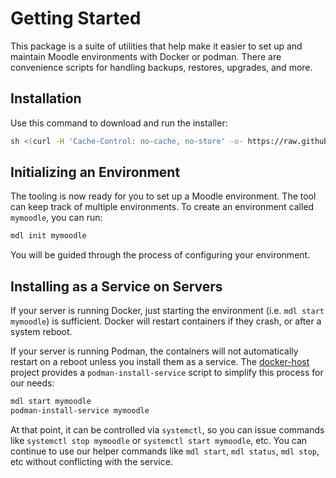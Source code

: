 # Getting Started

This package is a suite of utilities that help make it easier to set up and maintain
Moodle environments with Docker or podman. There are convenience scripts for handling
backups, restores, upgrades, and more.

## Installation

Use this command to download and run the installer:

```sh
sh <(curl -H 'Cache-Control: no-cache, no-store' -o- https://raw.githubusercontent.com/uicpharm/mdl/refs/heads/main/installers/install.sh)
```

## Initializing an Environment

The tooling is now ready for you to set up a Moodle environment. The tool can keep track
of multiple environments. To create an environment called `mymoodle`, you can run:

```sh
mdl init mymoodle
```

You will be guided through the process of configuring your environment.

## Installing as a Service on Servers

If your server is running Docker, just starting the environment (i.e.
`mdl start mymoodle`) is sufficient. Docker will restart containers if they crash, or
after a system reboot.

If your server is running Podman, the containers will not automatically restart on a
reboot unless you install them as a service. The [docker-host][docker-host] project
provides a `podman-install-service` script to simplify this process for our needs:

```bash
mdl start mymoodle
podman-install-service mymoodle
```

At that point, it can be controlled via `systemctl`, so you can issue commands like
`systemctl stop mymoodle` or `systemctl start mymoodle`, etc. You can continue to use our
helper commands like `mdl start`, `mdl status`, `mdl stop`, etc without conflicting with
the service.

[docker-host]: https://github.com/uicpharm/docker-host#readme
